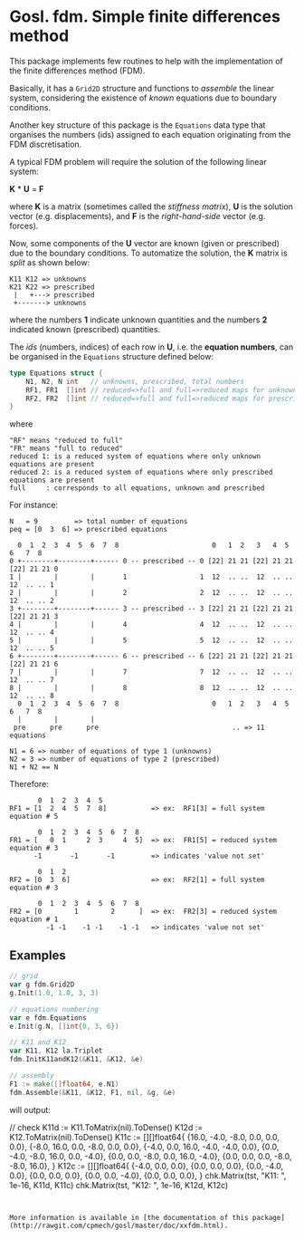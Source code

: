 # Gosl. fdm. Simple finite differences method

This package implements few routines to help with the implementation of the finite differences
method (FDM).

Basically, it has a `Grid2D` structure and functions to _assemble_ the linear system, considering
the existence of _known_ equations due to boundary conditions.

Another key structure of this package is the `Equations` data type that organises the numbers (ids)
assigned to each equation originating from the FDM discretisation.

A typical FDM problem will require the solution of the following linear system:

**K** * **U** = **F**

where **K** is a matrix (sometimes called the _stiffness matrix_), **U** is the solution vector
(e.g. displacements), and **F** is the _right-hand-side_ vector (e.g. forces).

Now, some components of the **U** vector are known (given or prescribed) due to the boundary
conditions. To automatize the solution, the **K** matrix is _split_ as shown below:

```
K11 K12 => unknowns
K21 K22 => prescribed
 |   +---> prescribed
 +-------> unknowns
```

where the numbers **1** indicate unknown quantities and the numbers **2** indicated known
(prescribed) quantities.

The _ids_ (numbers, indices) of each row in **U**, i.e. the **equation numbers**, can be organised
in the `Equations` structure defined below:

```go
type Equations struct {
    N1, N2, N int   // unknowns, prescribed, total numbers
    RF1, FR1  []int // reduced=>full and full=>reduced maps for unknowns
    RF2, FR2  []int // reduced=>full and full=>reduced maps for prescribed
}
```

where

```
"RF" means "reduced to full"
"FR" means "full to reduced"
reduced 1: is a reduced system of equations where only unknown equations are present
reduced 2: is a reduced system of equations where only prescribed equations are present
full     : corresponds to all equations, unknown and prescribed
```

For instance:

```
N   = 9         => total number of equations
peq = [0  3  6] => prescribed equations

  0  1  2  3  4  5  6  7  8                       0   1  2   3   4  5   6   7  8
0 +--------+--------+------ 0 -- prescribed -- 0 [22] 21 21 [22] 21 21 [22] 21 21 0
1 |        |        |       1                  1  12  .. ..  12  .. ..  12  .. .. 1
2 |        |        |       2                  2  12  .. ..  12  .. ..  12  .. .. 2
3 +--------+--------+------ 3 -- prescribed -- 3 [22] 21 21 [22] 21 21 [22] 21 21 3
4 |        |        |       4                  4  12  .. ..  12  .. ..  12  .. .. 4
5 |        |        |       5                  5  12  .. ..  12  .. ..  12  .. .. 5
6 +--------+--------+------ 6 -- prescribed -- 6 [22] 21 21 [22] 21 21 [22] 21 21 6
7 |        |        |       7                  7  12  .. ..  12  .. ..  12  .. .. 7
8 |        |        |       8                  8  12  .. ..  12  .. ..  12  .. .. 8
  0  1  2  3  4  5  6  7  8                       0   1  2   3   4  5   6   7  8
  |        |        |
 pre      pre      pre                                 .. => 11 equations

N1 = 6 => number of equations of type 1 (unknowns)
N2 = 3 => number of equations of type 2 (prescribed)
N1 + N2 == N
```

Therefore:
```
       0  1  2  3  4  5
RF1 = [1  2  4  5  7  8]           => ex:  RF1[3] = full system equation # 5

       0  1  2  3  4  5  6  7  8
FR1 = [   0  1     2  3     4  5]  => ex:  FR1[5] = reduced system equation # 3
      -1       -1       -1         => indicates 'value not set'

       0  1  2
RF2 = [0  3  6]                    => ex:  RF2[1] = full system equation # 3

       0  1  2  3  4  5  6  7  8
FR2 = [0        1        2      ]  => ex:  FR2[3] = reduced system equation # 1
         -1 -1    -1 -1    -1 -1   => indicates 'value not set'
```

## Examples

```go
// grid
var g fdm.Grid2D
g.Init(1.0, 1.0, 3, 3)

// equations numbering
var e fdm.Equations
e.Init(g.N, []int{0, 3, 6})

// K11 and K12
var K11, K12 la.Triplet
fdm.InitK11andK12(&K11, &K12, &e)

// assembly
F1 := make([]float64, e.N1)
fdm.Assemble(&K11, &K12, F1, nil, &g, &e)
```

will output:


// check
K11d := K11.ToMatrix(nil).ToDense()
K12d := K12.ToMatrix(nil).ToDense()
K11c := [][]float64{
    {16.0, -4.0, -8.0, 0.0, 0.0, 0.0},
    {-8.0, 16.0, 0.0, -8.0, 0.0, 0.0},
    {-4.0, 0.0, 16.0, -4.0, -4.0, 0.0},
    {0.0, -4.0, -8.0, 16.0, 0.0, -4.0},
    {0.0, 0.0, -8.0, 0.0, 16.0, -4.0},
    {0.0, 0.0, 0.0, -8.0, -8.0, 16.0},
}
K12c := [][]float64{
    {-4.0, 0.0, 0.0},
    {0.0, 0.0, 0.0},
    {0.0, -4.0, 0.0},
    {0.0, 0.0, 0.0},
    {0.0, 0.0, -4.0},
    {0.0, 0.0, 0.0},
}
chk.Matrix(tst, "K11: ", 1e-16, K11d, K11c)
chk.Matrix(tst, "K12: ", 1e-16, K12d, K12c)
```


More information is available in [the documentation of this package](http://rawgit.com/cpmech/gosl/master/doc/xxfdm.html).
